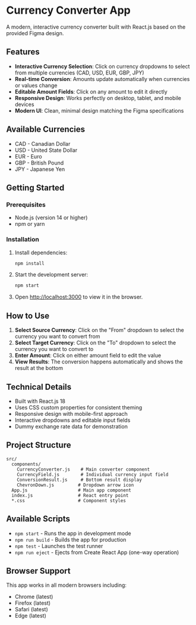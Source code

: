# Currency Converter App

A modern, interactive currency converter built with React.js based on the provided Figma design.

## Features

- **Interactive Currency Selection**: Click on currency dropdowns to select from multiple currencies (CAD, USD, EUR, GBP, JPY)
- **Real-time Conversion**: Amounts update automatically when currencies or values change
- **Editable Amount Fields**: Click on any amount to edit it directly
- **Responsive Design**: Works perfectly on desktop, tablet, and mobile devices
- **Modern UI**: Clean, minimal design matching the Figma specifications

## Available Currencies

- CAD - Canadian Dollar
- USD - United State Dollar
- EUR - Euro
- GBP - British Pound
- JPY - Japanese Yen

## Getting Started

### Prerequisites

- Node.js (version 14 or higher)
- npm or yarn

### Installation

1. Install dependencies:
   ```bash
   npm install
   ```

2. Start the development server:
   ```bash
   npm start
   ```

3. Open [http://localhost:3000](http://localhost:3000) to view it in the browser.

## How to Use

1. **Select Source Currency**: Click on the "From" dropdown to select the currency you want to convert from
2. **Select Target Currency**: Click on the "To" dropdown to select the currency you want to convert to
3. **Enter Amount**: Click on either amount field to edit the value
4. **View Results**: The conversion happens automatically and shows the result at the bottom

## Technical Details

- Built with React.js 18
- Uses CSS custom properties for consistent theming
- Responsive design with mobile-first approach
- Interactive dropdowns and editable input fields
- Dummy exchange rate data for demonstration

## Project Structure

```
src/
  components/
    CurrencyConverter.js    # Main converter component
    CurrencyField.js        # Individual currency input field
    ConversionResult.js     # Bottom result display
    ChevronDown.js         # Dropdown arrow icon
  App.js                   # Main app component
  index.js                 # React entry point
  *.css                    # Component styles
```

## Available Scripts

- `npm start` - Runs the app in development mode
- `npm run build` - Builds the app for production
- `npm test` - Launches the test runner
- `npm run eject` - Ejects from Create React App (one-way operation)

## Browser Support

This app works in all modern browsers including:
- Chrome (latest)
- Firefox (latest) 
- Safari (latest)
- Edge (latest) 